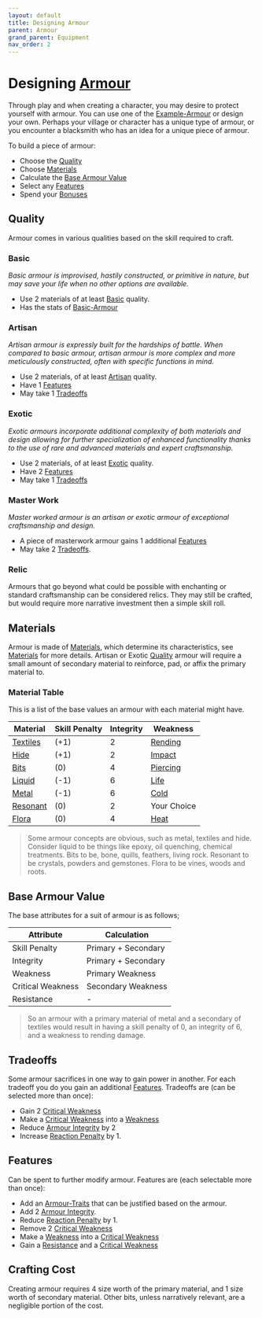 ```yaml
---
layout: default
title: Designing Armour
parent: Armour
grand_parent: Equipment
nav_order: 2
---
```

# Designing [Armour](Core/Armour)
Through play and when creating a character, you may desire to protect yourself with armour. You can use one of the [Example-Armour](Example-Armour) or design your own. Perhaps your village or character has a unique type of armour, or you encounter a blacksmith who has an idea for a unique piece of armour. 

To build a piece of armour:
- Choose the [Quality](#Quality)
- Choose [Materials](#Materials)
- Calculate the [Base Armour Value](#Base%20Armour%20Value)
- Select any [Features](#Features)
- Spend your [Bonuses](#Bonuses)

## Quality
Armour comes in various qualities based on the skill required to craft.
### Basic
*Basic armour is improvised, hastily constructed, or primitive in nature, but may save your life when no other options are available.* 
* Use 2 materials of at least [Basic](Game/Materials#Basic) quality.
* Has the stats of [Basic-Armour](Game/Gear/Basic-Armour)


### Artisan

*Artisan armour is expressly built for the hardships of battle. When compared to basic armour, artisan armour is more complex and more meticulously constructed, often with specific functions in mind.*
* Use 2 materials, of at least [Artisan](Materials#Artisan) quality.
* Have 1 [Features](#Features)
* May take 1 [Tradeoffs](#Tradeoffs)

### Exotic
*Exotic armours incorporate additional complexity of both materials and design allowing for further specialization of enhanced functionality thanks to the use of rare and advanced materials and expert craftsmanship.*
* Use 2 materials, of at least [Exotic](Materials#Exotic) quality.
* Have 2 [Features](#Features)
* May take 1 [Tradeoffs](#Tradeoffs)

### Master Work
*Master worked armour is an artisan or exotic armour of exceptional craftsmanship and design.* 
* A piece of masterwork armour gains 1 additional [Features](#Features)
* May take 2 [Tradeoffs](#Tradeoffs). 

### Relic
Armours that go beyond what could be possible with enchanting or standard craftsmanship can be considered relics. They may still be crafted, but would require more narrative investment then a simple skill roll.


## Materials
Armour is made of [Materials](Materials), which determine its characteristics, see [Materials](Core/Armour#Materials) for more details. Artisan or Exotic [Quality](Core/Armour#Quality) armour will require a small amount of secondary material to reinforce, pad, or affix the primary material to. 

### Material Table
This is a list of the base values an armour with each material might have.

| Material                  | Skill Penalty | Integrity | Weakness                              |
| ------------------------- | ------------- | --------- | ------------------------------------- |
| [Textiles](Game/Textiles) | (+1)          | 2         | [Rending](Game/Core/Injury#Rending)   |
| [Hide](Game/Hide)         | (+1)          | 2         | [Impact](Game/Core/Injury#Impact)     |
| [Bits](Game/Bits)         | (0)           | 4         | [Piercing](Game/Core/Injury#Piercing) |
| [Liquid](Game/Liquid)     | (-1)          | 6         | [Life](Game/Core/Injury#Life)         |
| [Metal](Game/Metal)       | (-1)          | 6         | [Cold](Game/Core/Injury#Cold)         |
| [Resonant](Game/Resonant) | (0)           | 2         | Your Choice                           |
| [Flora](Game/Flora)       | (0)           | 4         | [Heat](Game/Core/Injury#Heat)         |

> Some armour concepts are obvious, such as metal, textiles and hide. Consider liquid to be things like epoxy, oil quenching, chemical treatments. Bits to be, bone, quills, feathers, living rock. Resonant to be crystals, powders and gemstones. Flora to be vines, woods and roots. 


## Base Armour Value
 The base attributes for a suit of armour is as follows;

| Attribute         | Calculation         |
| ----------------- | ------------------- |
| Skill Penalty     | Primary + Secondary |
| Integrity         | Primary + Secondary |
| Weakness          | Primary Weakness    |
| Critical Weakness | Secondary Weakness  |
| Resistance        | -                   |

> So an armour with a primary material of metal and a secondary of textiles would result in having a skill penalty of 0, an integrity of 6, and a weakness to rending damage.

## Tradeoffs
Some armour sacrifices in one way to gain power in another. For each tradeoff you do you gain an additional [Features](#Features). Tradeoffs are (can be selected more than once):
- Gain 2 [Critical Weakness](Game/Core/Armour#Critical%20Weakness)
- Make a [Critical Weakness](Game/Core/Armour#Critical%20Weakness) into a [Weakness](Game/Core/Armour#Weakness%20and%20Resistance)
- Reduce [Armour Integrity](Game/Core/Armour#Armour%20Integrity) by 2
- Increase [Reaction Penalty](Game/Core/Armour#Reaction%20Penalty) by 1.


## Features
 Can be spent to further modify armour. Features are (each selectable more than once):
 * Add an [Armour-Traits](Game/Core/Armour-Traits) that can be justified based on the armour.
 * Add 2 [Armour Integrity](Game/Core/Armour#Armour%20Integrity).
 * Reduce [Reaction Penalty](Game/Core/Armour#Reaction%20Penalty) by 1.
 * Remove 2 [Critical Weakness](Game/Core/Armour#Critical%20Weakness)
 * Make a [Weakness](Game/Core/Armour#Weakness%20and%20Resistance) into a [Critical Weakness](Game/Core/Armour#Critical%20Weakness)
 * Gain a [Resistance](Game/Core/Armour#Weakness%20and%20Resistance) and a [Critical Weakness](Game/Core/Armour#Critical%20Weakness)



 
## Crafting Cost
Creating armour requires 4 size worth of the primary material, and 1 size worth of secondary material. Other bits, unless narratively relevant, are a negligible portion of the cost. 

